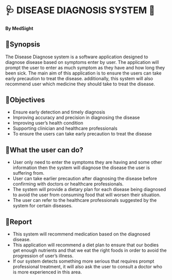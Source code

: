 # 🩺 **DISEASE DIAGNOSIS SYSTEM** 💉
#### By MedSight

## 📌**Synopsis**
The Disease Diagnose system is a software application designed to diagnose disease based on symptoms enter by user. The application will prompt the user to enter as much symptom as they have and how long they been sick. The main aim of this application is to ensure the users can take early precaution to treat the disease. additionally, this system will also recommend user which medicine they should take to treat the disease.

## 📌**Objectives**

+ Ensure early detection and timely diagnosis
+ Improving accuracy and precision in diagnosing the disease
+ Improving user’s health condition
+ Supporting clinician and healthcare professionals
+ To ensure the users can take early precaution to treat the disease
  
## 📌**What the user can do?**

+ User only need to enter the symptoms they are having and some other information then the system will diagnose the disease the user is suffering from.
+ User can take earlier precaution after diagnosing the disease before confirming with doctors or healthcare professionals.
+ The system will provide a dietary plan for each disease being diagnosed to avoid the user from consuming food that will worsen their situation.
+ The user can refer to the healthcare professionals suggested by the system for certain diseases.

## 📌**Report**
- This system will recommend medication based on the diagnosed disease.
- This application will recommend a diet plan to ensure that our bodies get enough nutrients and that we eat the right foods in order to avoid the progression of user’s illness.
- If our system detects something more serious that requires prompt professional treatment, it will also ask the user to consult a doctor who is more experienced in this area. 
